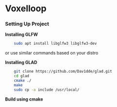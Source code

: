 # Voxelloop

### Setting Up Project

**Installing GLFW**

```sh
    sudo apt install libglfw3 libglfw3-dev
```

or use similar commands based on your distro

**Installing GLAD**

```sh
    git clone https://github.com/Dav1dde/glad.git
    cd glad
    cmake ./
    make
    sudo cp -a include /usr/local/
```

**Build using cmake**